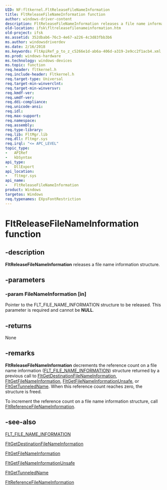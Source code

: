 ```yaml
---
UID: NF:fltkernel.FltReleaseFileNameInformation
title: FltReleaseFileNameInformation function
author: windows-driver-content
description: FltReleaseFileNameInformation releases a file name information structure.
old-location: ifsk\fltreleasefilenameinformation.htm
old-project: ifsk
ms.assetid: 352dbab6-76c3-4e67-a226-4c3d83fbb3b6
ms.author: windowsdriverdev
ms.date: 2/16/2018
ms.keywords: FltApiRef_p_to_z_c5266e1d-ab6a-406d-a319-2e9cc2f1acb4.xml, FltReleaseFileNameInformation, FltReleaseFileNameInformation function [Installable File System Drivers], fltkernel/FltReleaseFileNameInformation, ifsk.fltreleasefilenameinformation
ms.prod: windows-hardware
ms.technology: windows-devices
ms.topic: function
req.header: fltkernel.h
req.include-header: Fltkernel.h
req.target-type: Universal
req.target-min-winverclnt: 
req.target-min-winversvr: 
req.kmdf-ver: 
req.umdf-ver: 
req.ddi-compliance: 
req.unicode-ansi: 
req.idl: 
req.max-support: 
req.namespace: 
req.assembly: 
req.type-library: 
req.lib: FltMgr.lib
req.dll: Fltmgr.sys
req.irql: "<= APC_LEVEL"
topic_type:
-	APIRef
-	kbSyntax
api_type:
-	DllExport
api_location:
-	fltmgr.sys
api_name:
-	FltReleaseFileNameInformation
product: Windows
targetos: Windows
req.typenames: EXpsFontRestriction
---
```


# FltReleaseFileNameInformation function


## -description


<b>FltReleaseFileNameInformation</b> releases a file name information structure. 


## -parameters




### -param FileNameInformation [in]

Pointer to the FLT_FILE_NAME_INFORMATION structure to be released. This parameter is required and cannot be <b>NULL</b>. 


## -returns



None 




## -remarks



<b>FltReleaseFileNameInformation</b> decrements the reference count on a file name information (<a href="https://msdn.microsoft.com/library/windows/hardware/ff544633">FLT_FILE_NAME_INFORMATION</a>) structure returned by a previous call to <a href="https://msdn.microsoft.com/library/windows/hardware/ff543003">FltGetDestinationFileNameInformation</a>, <a href="https://msdn.microsoft.com/library/windows/hardware/ff543032">FltGetFileNameInformation</a>, <a href="https://msdn.microsoft.com/library/windows/hardware/ff543035">FltGetFileNameInformationUnsafe</a>, or <a href="https://msdn.microsoft.com/library/windows/hardware/ff543177">FltGetTunneledName</a>. When this reference count reaches zero, the structure is freed. 

To increment the reference count on a file name information structure, call <a href="https://msdn.microsoft.com/library/windows/hardware/ff544301">FltReferenceFileNameInformation</a>. 




## -see-also




<a href="https://msdn.microsoft.com/library/windows/hardware/ff544633">FLT_FILE_NAME_INFORMATION</a>



<a href="https://msdn.microsoft.com/library/windows/hardware/ff543003">FltGetDestinationFileNameInformation</a>



<a href="https://msdn.microsoft.com/library/windows/hardware/ff543032">FltGetFileNameInformation</a>



<a href="https://msdn.microsoft.com/library/windows/hardware/ff543035">FltGetFileNameInformationUnsafe</a>



<a href="https://msdn.microsoft.com/library/windows/hardware/ff543177">FltGetTunneledName</a>



<a href="https://msdn.microsoft.com/library/windows/hardware/ff544301">FltReferenceFileNameInformation</a>
 

 

